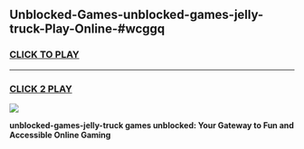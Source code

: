 
## Unblocked-Games-unblocked-games-jelly-truck-Play-Online-#wcggq
<h3>
<a href="https://premium.freeplayer.one?title=unblocked-games-jelly-truck&ref=27F">CLICK TO PLAY</a></h3>
<hr>

<h3>
<a href="https://premium.freeplayer.one?title=unblocked-games-jelly-truck&ref=27F">CLICK 2 PLAY</a>
  
</h3>

<a href="https://premium.freeplayer.one?title=unblocked-games-jelly-truck&ref=27F"><img src="https://clearcache.store/games.png"></a>


**unblocked-games-jelly-truck games unblocked: Your Gateway to Fun and Accessible Online Gaming**
